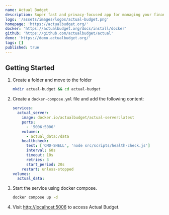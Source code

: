 ```yaml
---
name: Actual Budget
description: Super fast and privacy-focused app for managing your finances.
logo: '/assets/images/logos/actual-budget.png'
homepage: 'https://actualbudget.org/'
docker: 'https://actualbudget.org/docs/install/docker'
github: 'https://github.com/actualbudget/actual'
demo: 'https://demo.actualbudget.org/'
tags: []
published: true
---
```


## Getting Started

1. Create a folder and move to the folder
    ```bash
    mkdir actual-budget && cd actual-budget
    ```
2. Create a `docker-compose.yml` file and add the following content:
    ```yaml [docker-compose.yml]
    services:
      actual_server:
        image: docker.io/actualbudget/actual-server:latest
        ports:
          - '5006:5006'
        volumes:
          - actual_data:/data
        healthcheck:
          test: ['CMD-SHELL', 'node src/scripts/health-check.js']
          interval: 60s
          timeout: 10s
          retries: 3
          start_period: 20s
        restart: unless-stopped
    volumes:
      actual_data:
    ```
3. Start the service using docker compose.
    ```bash
    docker compose up -d
    ```
4. Visit [http://localhost:5006](http://localhost:5006) to access Actual Budget.


